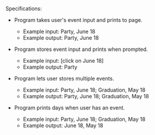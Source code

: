 Specifications:

* Program takes user's event input and prints to page.
  * Example input: Party, June 18
  * Example output: Party, June 18

* Program stores event input and prints when prompted.
  * Example input: [click on June 18]
  * Example output: Party

* Program lets user stores multiple events.
  * Example input: Party, June 18; Graduation, May 18
  * Example output: Party, June 18; Graduation, May 18

* Program prints days when user has an event.
  * Example input: Party, June 18; Graduation, May 18
  * Example output: June 18, May 18
